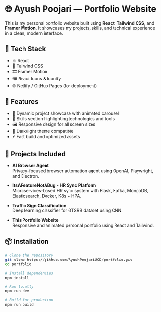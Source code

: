# 🌐 Ayush Poojari — Portfolio Website

This is my personal portfolio website built using **React**, **Tailwind CSS**, and **Framer Motion**. It showcases my projects, skills, and technical experience in a clean, modern interface.

## 🚀 Tech Stack

- ⚛️ React
- 💨 Tailwind CSS
- 🎞️ Framer Motion
- 🖼️ React Icons & Iconify
- 🌐 Netlify / GitHub Pages (for deployment)

## 📁 Features

- 📌 Dynamic project showcase with animated carousel
- 🧠 Skills section highlighting technologies and tools
- 🖼️ Responsive design for all screen sizes
- 🎨 Dark/light theme compatible
- ⚡ Fast build and optimized assets

## 🧪 Projects Included

- **AI Browser Agent**  
  Privacy-focused browser automation agent using OpenAI, Playwright, and Electron.

- **ItsAFeatureNotABug - HR Sync Platform**  
  Microservices-based HR sync system with Flask, Kafka, MongoDB, Elasticsearch, Docker, K8s + HPA.

- **Traffic Sign Classification**  
  Deep learning classifier for GTSRB dataset using CNN.

- **This Portfolio Website**  
  Responsive and animated personal portfolio using React and Tailwind.

## 📦 Installation

```bash
# Clone the repository
git clone https://github.com/AyushPoojariUCD/portfolio.git
cd portfolio

# Install dependencies
npm install

# Run locally
npm run dev

# Build for production
npm run build
```
